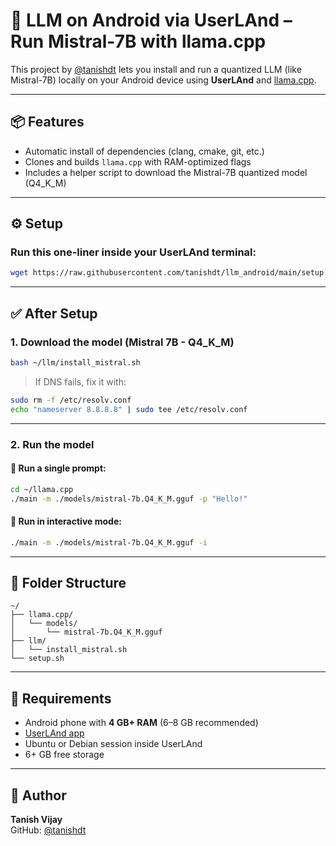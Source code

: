 # 🧠 LLM on Android via UserLAnd – Run Mistral-7B with llama.cpp

This project by [@tanishdt](https://github.com/tanishdt) lets you install and run a quantized LLM (like Mistral-7B) locally on your Android device using **UserLAnd** and [llama.cpp](https://github.com/ggerganov/llama.cpp).

---

## 📦 Features

- Automatic install of dependencies (clang, cmake, git, etc.)
- Clones and builds `llama.cpp` with RAM-optimized flags
- Includes a helper script to download the Mistral-7B quantized model (Q4_K_M)

---

## ⚙️ Setup

### Run this one-liner inside your UserLAnd terminal:

```bash
wget https://raw.githubusercontent.com/tanishdt/llm_android/main/setup.sh -O setup.sh && bash setup.sh
```

---

## ✅ After Setup

### 1. Download the model (Mistral 7B - Q4_K_M)

```bash
bash ~/llm/install_mistral.sh
```

> If DNS fails, fix it with:
```bash
sudo rm -f /etc/resolv.conf
echo "nameserver 8.8.8.8" | sudo tee /etc/resolv.conf
```

---

### 2. Run the model

#### 🔹 Run a single prompt:

```bash
cd ~/llama.cpp
./main -m ./models/mistral-7b.Q4_K_M.gguf -p "Hello!"
```

#### 🔹 Run in interactive mode:

```bash
./main -m ./models/mistral-7b.Q4_K_M.gguf -i
```

---

## 📁 Folder Structure

```
~/
├── llama.cpp/
│   └── models/
│       └── mistral-7b.Q4_K_M.gguf
├── llm/
│   └── install_mistral.sh
└── setup.sh
```

---

## 🧠 Requirements

- Android phone with **4 GB+ RAM** (6–8 GB recommended)
- [UserLAnd app](https://play.google.com/store/apps/details?id=tech.ula)
- Ubuntu or Debian session inside UserLAnd
- 6+ GB free storage

---

## 👤 Author

**Tanish Vijay**  
GitHub: [@tanishdt](https://github.com/tanishdt)
